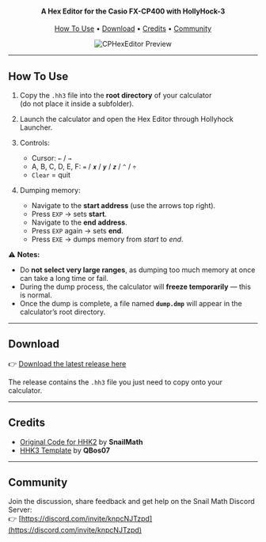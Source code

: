 <h4 align="center">A Hex Editor for the Casio FX-CP400 with HollyHock-3</h4>

<p align="center">
  <a href="#how-to-use">How To Use</a> •
  <a href="#download">Download</a> •
  <a href="#credits">Credits</a> •
  <a href="#community">Community</a>
</p>

<p align="center">
  <img src="https://raw.githubusercontent.com/PyCSharp/HexEditor-For-HHK3/refs/heads/main/image.png" alt="CPHexEditor Preview">
</p>

---

## How To Use

1. Copy the `.hh3` file into the **root directory** of your calculator  
   (do not place it inside a subfolder).

2. Launch the calculator and open the Hex Editor through Hollyhock Launcher.  

3. Controls:  
   - Cursor: `←` / `→`  
   - A, B, C, D, E, F: `=` / `𝒙` / `𝒚` / `𝒛` / `^` / `÷`
   - `Clear` = quit  

4. Dumping memory:  
   - Navigate to the **start address** (use the arrows top right).  
   - Press `EXP` → sets **start**.  
   - Navigate to the **end address**.  
   - Press `EXP` again → sets **end**.  
   - Press `EXE` → dumps memory from *start* to *end*.
  
⚠️ **Notes:**  
   - Do **not select very large ranges**, as dumping too much memory at once can take a long time or fail.  
   - During the dump process, the calculator will **freeze temporarily** — this is normal.  
   - Once the dump is complete, a file named **`dump.dmp`** will appear in the calculator’s root directory.  

---

## Download

👉 [Download the latest release here](https://github.com/PyCSharp/HexEditor-For-HHK3/releases)

The release contains the `.hh3` file you just need to copy onto your calculator.

---

## Credits

- [Original Code for HHK2](https://github.com/SnailMath/CPhexEditor) by **SnailMath**
- [HHK3 Template](https://github.com/QBos07/HHK3template) by **QBos07**

---

## Community

Join the discussion, share feedback and get help on the Snail Math Discord Server:  
👉 [https://discord.com/invite/knpcNJTzpd](https://discord.com/invite/knpcNJTzpd)
